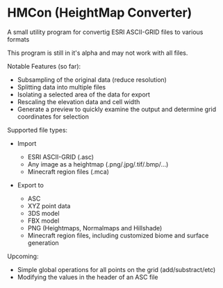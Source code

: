 # HMCon (HeightMap Converter)
A small utility program for convertig ESRI ASCII-GRID files to various formats

This program is still in it's alpha and may not work with all files.

Notable Features (so far):

  - Subsampling of the original data (reduce resolution)
  - Splitting data into multiple files
  - Isolating a selected area of the data for export
  - Rescaling the elevation data and cell width
  - Generate a preview to quickly examine the output and determine grid coordinates for selection

Supported file types:

  - Import
    - ESRI ASCII-GRID (.asc)
    - Any image as a heightmap (.png/.jpg/.tif/.bmp/...)
    - Minecraft region files (.mca)

  - Export to
    - ASC
    - XYZ point data
    - 3DS model
    - FBX model
    - PNG (Heightmaps, Normalmaps and Hillshade)
    - Minecraft region files, including customized biome and surface generation

Upcoming:
  - Simple global operations for all points on the grid (add/substract/etc)
  - Modifying the values in the header of an ASC file
